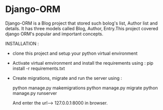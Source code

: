 # Django-ORM
Django-ORM is a Blog project that stored such bolog's list, Author list and details. It has three models called Blog, Author, Entry.This project covered django ORM's popular and important concepts.

INSTALLATION :
  * clone this project and setup your python virtual environment
  * Activate virtual emvironment and install the requirements using : pip install -r requirements.txt
  * Create migrations, migrate and run the server using : 
     
      python manage.py makemigrations
      python manage.py migrate
      python manage.py runserver
      
      And enter the url--> 127.0.0.1:8000 in browser.
